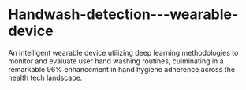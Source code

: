# Handwash-detection---wearable-device
An intelligent wearable device utilizing deep learning methodologies to monitor and evaluate user hand washing routines, culminating in a remarkable 96% enhancement in hand hygiene adherence across the health tech landscape.
